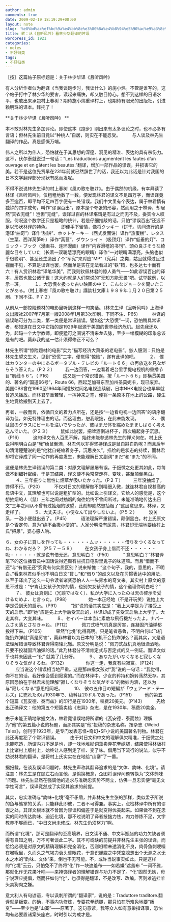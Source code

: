 ```yaml
---
author: admin
comments: true
date: 2009-02-19 18:19:29+00:00
layout: note
slug: '%e8%bd%ac%ef%bc%9a%e4%bb%8e%e3%80%8a%e4%b8%94%e5%90%ac%e9%a3%8e%e5%90%9f%e3%80%8b%e7%9c%8b%e6%9e%97%e5%b0%91%e5%8d%8e%e7%bf%bb%e8%af%91%e7%9a%84%e8%88%9b%e8%af%af'
title: 转：从《且听风吟》看林少华翻译的舛误
wordpress_id: 1921
categories:
- notes
- 不好归类
tags:
- 不好归类
---
```


［按］这篇帖子原标题是：关于林少华译《且听风吟》 

有人分析作者似为翻译《当我谈跑步时，我谈什么》的施小炜。不管是谁写的，这个帖子打中了林少华的要害，读起来痛快，却又触目惊心。想不到这样的日语水平，也敢出来承包村上春树？期待施小炜重译村上，也期待有眼光的出版社，引进赖明珠的译本。拜托了！

**关于林少华译《且听风吟》 **

本不敢对林先生多加评论。即使这本《跑步》刚出来有太多议论之时，也不必多有言语；但林先生前日竟以“种桃人”自居，则实在不能忍受。
　　
与人谈及林先生翻译的作品，真是感慨万端。

伟人之所以为伟人，恐怕就在于其思想的深邃、洞见的精准、表达的具有杀伤力。这不，伏尔泰就说过一句话：“Les traductions augmentent les fautes d’un ouvrage et en gâtent les beautés.”翻译，增加一部作品的谬误，并损害它的美。若不是这位先贤早在231年前就已然辞世了的话，我还以为此话是针对我国的日本文学翻译部分现状有感而发呢。

不得不说说林先生译的村上春树《風の歌を聴け》。由于偶然的机缘，有幸拜读了林译《且听风吟》，仅粗粗地数了一数，便发现林君的译文不足四万字，而误译竟多至逾百，即平均不足四百字便有一处错误。我们中文里有个表达，属于林君情有独钟的四字成句，叫作“谬误百出”，原本是个夸张的形容，然而用之于林译，却居然“天衣无缝”！岂但“无缝”，误译过百的林译堪谓是有过之而无不及，委实令人叹服。何况这个数字还只是粗略的统计，若是仔细推敲的话，只怕“谬误百出”还远不足以形状林译的特色。
　　
即便手下留情，像将クッキー（饼干。坊间流行的是港译“曲奇”）译作“甜饼”、ホットケーキー（西式发面饼）译作“热蛋糕”、レタス（生菜、西洋莴笋叶）译作“莴苣”、ダウンライト（吸顶灯）译作“低垂的灯”、コミック・ブック（漫画书、连环漫画）译作“内容滑稽的书刊”、頭の良さそうな綺麗な目をしていた（长着一双聪慧漂亮的眼睛）译作“一对眼睛满漂亮，头脑也似乎很聪明”、甚至还生造出了个“军宪”来对应“MP”（宪兵）之类，姑且就得过且过视而不见，不算是误译也罢，然而单是实在无法看过的“铁”错，也多达七十而有六！有人赏识林君“译笔华美”，而我则钦佩林君的惊人勇气――如此谬误百出的译本，居然也敢公诸于世！这大约就是人们常说的“无知方能无畏”吧。试举数例，以示一斑。
　　 
１、大恐慌を扱った古い映画の中で、こんなジョークを聞いたことがある。（村上春樹『風の歌を聴け』講談社文庫１９８９年１月２０日第２５刷、下同不注、P７２）

从前从一部惊险题材的电影里听到这样一句笑话。（林先生译《且听风吟》上海译文出版社2007年7月第一版2008年1月第3次印刷、下同不注、P65）
　　 
林译的错误略可分为二类，第一类便是常识错误。譬如这“大恐慌”一词，恐怕稍具常识者，都知道在日文中它指的是1929年起源于美国的世界经济危机。起先我还以为，起码一个大学教师，即便猛可之间说不清来龙去脉，至少一缕模糊的印象总该是有的吧。莫非我的这一估计须得修正不可么？ 

林先生所谓“惊险题材的电影”实为“描写经济大萧条的老电影”。恕人臆测：只怕是林先生望文生义，见到“恐慌”二字，便觉得“惊险”，遂有此译的吧。
　　 
２、 僕はカウンターの中にあるポータブル・テレビの「ルート６６」の再放送を見ながらそう答えた。（P２２）
　　我一边回答，一边看着吧台里手提电视机的重播节目“航线６６”。（ P16）
　　
这又是一个常识错误。按「ルート６６」即横贯美国的、著名的“国道66号”，Route 66，西起芝加哥东至加州圣莫妮卡，现已废弃。美国CBS曾在1960至1964年间播放过同名电视连续剧，日本NHK电视台也早早就曾追风播放。而林君举重若轻，一挥神来之笔，便将一条原本在地上的公路，硬生生地竟给搬到天上去了。

再者，一般而言，依循日文的着力点所在，还是按“一边看电视一边回答”的语序翻译为佳，如无特殊理由的话。而这理由，恕我眼拙，在此未能发现。
　　
３、 僕は鼠のグラスにビールを注いでやったが、彼はまだ体を縮めたまましばらく考え込んでいた。（P２３）
　　鼠如此说罢，把啤酒倒进杯子，再次缩起身子沉思。（P16）
　　
这句译文令人百思不解，始终未能参透林先生的禅义何在。村上氏说得明明白白是“我”给鼠倒酒，林君何以非得坚持译成是鼠自斟自酌呢？而且后半句清清楚楚说的是“他犹自蜷缩着身子，沉思良久”，描绘的是状态的持续，而林君却将它译成了同一动作的再度发生，未能理解日文副词“まだ”和“また”的不同。

这便是林先生译错误的第二类：对原文理解屡屡有误。于细微之处更其如此，每每做不到细针密缕，于是其结果，译文便不免常常走样、变味，甚至颠倒黑白。
　　
４、三年振りに無性に煙草が吸いたかった。（P２７）
　　三年没抽烟了，馋得不行。（P20）
　　
不仅对日文的理解做不到精细入微，就连林君自视甚高的母语中文，其理解也可以说是粗犷型的。比如说上引译文，它给人的感觉是，这个想抽烟的人（鼠）三年之间对抽烟的向往始终不曾间断过。未能准确地传达出日文“三年之间从不曾有过抽烟的欲望，此刻却陡然想抽烟了”这层意思来。林译，又走样了。
　　
５、大丈夫さ。小便なんて出やしないよ。（P５２）
　　 没关系，一泡小便就出去了。（P45）
　　
语法理解严重错误，颠倒黑白。村上氏原文是个否定句，意为“绝不会撒小便的”。人家分明没有尿意，林君却无端地要给村上氏“把尿”，婆心感人呐。
　　 

６、女の子に貸しを作っても・・・・・・ムッ・・・・・・借りをつくるなってね、わかるだろ？（P５７－５８）
　　在女孩子身上借而不还・・・・・・呃・・・・・・就是说有借无还，意思明白？（P50）
　　
“ 意思明白？”林君译笔下的这位播音员中国话说得还颇有些抗日电影里鬼子的味道嘛。而且“借而不还”与“有借无还”究竟有何实质区别？说来惭愧：“这个句子，我的，意思的，不明白。”看来林君似乎也不明白日文“貸し”和“借り”的歧义以及在习惯表达中的用法，以至于译出了这么一句令读者诸贤恐怕人人一头雾水的奇文来。其实村上原文的意思不过是：“宁肯让女孩子欠你的情，也别欠女孩子的情，这个道理你明白吧？”
　　
７、 彼女は真剣に（冗談ではなく）、私が大学に入ったのは天の啓示を受けるためよ、と言った。（P98）
　　　　她一本正经地（不是开玩笑）说她上大学是受到天的启示。（P91）
　　
“她”说的话其实应是：“我上大学是为了接受上天的启示。”即“她”应是先上大学后受天启的，林译却成了先受天启后上大学了。大走其样，大变其味。
　　
８、セイバーは本当に素敵な飛行機だったよ。ナパームさえ落とさなきゃね。（P112）
　　 佩刀式喷气机真是厉害，连凝固汽油弹都投得下来。（P105）
　　
果然“化境”化得高明。只是笔者愚鲁，不明白何以飞机能扔炸弹就“真是厉害”，莫非林君以为日本的飞机不会扔炸弹么？而其实，又是语法理解错误导致林君译得南辕北辙。原文分明是说：“佩刀式战机真地很潇洒吔。只要不投凝固汽油弹的话。”此乃林君分不清肯定式与否定式的又一例证。而译文似乎也并未因此一“化” 就美了几分呀。
　　
９、 あなたがいなくなると寂しくなりそうな気がするわ。（P132）
　　　　你这一走，我真有些寂寞。（P124）
　　
应当说这个错误相当地严重。这是那四指女孩对“我”说的一句话：“我觉得，你不在的话，我好像会感到寂寞的。”而在林译中，少女的矜持和婉转荡然无存。其原因恐怕在于林君未能理解“寂しくなりそうな気がする”的微妙内涵，还以为与“寂しくなる”意思相同吧。
　　
10、 彼の五作目の短編が「ウェアード・テールズ」に売れたのは1930年で、稿料は20ドルであった。（P151）
　　他的第五个短篇《瓦安德．泰而兹》的印行是在1930年，稿费20美元。（P143）
　　
先给出正确译文：他的第五个短篇卖给《志异》杂志，是在1930年，稿费20美金。

由于未能正确地掌握文法，林君竟错误地将所谓的《瓦安德．泰而兹》理解为“他”的第五篇小说的标题，而那其实是“他”投稿的杂志名称。按杂志《Weird Tales》，创刊于1923年，是专门发表志怪•奇幻•SF小说的美国著名刊物。林君在此还再度犯了个常识错误。
　　
由于对日文和中文的理解俱欠精准，于细微之处未能吃透，所谓内力不足是也，却一味地堆砌词藻卖弄花拳绣腿，结果使得林版村上比诸村上版村上，始终让人感到走了样、变了味。借用当下流行的说法，似乎不妨说林君的翻译，是将村上氏实实在在地给“山寨”了一番。
 

据报载，在谈及误译问题时，林先生声称其翻译追求的是“文体、韵味、化境”。请注意：林先生是在顾左右而言他，是偷换概念，企图将误译问题转换为“文体韵味 ”问题。林先生显然在强调他的追求与准确忠实势不两立，仿佛一旦忠实便“毫无文学性可言”，误译竟然成了实现其追求的前提。

其实，忠实准确与“韵味•化境”毫不矛盾，并非林先生主张的那样，类似孟子所说的鱼与熊掌的关系，只能非此即彼，二者不可得兼。事实上，点检林译中所有的谬误之处，其译文根本就不曾因为谬误和偏差于是就变得优美起来。如果做不到在忠实的同时传达韵味、迫近化境，那不过说明了译者技拙力怯，内力修炼不足，文字教养不够而已，“中日文尚未修成，林先生仍须努力”啊。

而所谓“化境”，那可是翻译的至高境界，日文读不通、中文半瓶醋的功力欠缺者须得有自知之明，万不可奢谈此二字。其不可或缺的前提并非林先生主张的误译，而恰恰必须是对原文的精确理解和完全消化，否则咀嚼未透消化不良，肉骨鱼刺哽噎在喉咙里，久而久之气竭力衰头昏眼花，于意识朦胧之中凭空臆想出个无源之水无本之木的“韵味、文体”来，倒也不无可能。不，或许当说事实如此。只是这样的“化境”云云，只怕免不了终将“化”作一块遮羞布――如若嫌“遮羞布 ”一词不雅，那就化作无花果叶吧――来掩饰译者的理解错误与功力不足了。“化”固然无妨，毋宁说理应提倡，然而任如何“化”，也须得是翻译，不是改写、改编。否则难逃挂羊头卖狗肉之嫌。

意大利人有句谚语，专以讽刺所谓的“翻译家”，说的是：Traduttore traditore.翻译就是叛变。的确，不事内功修炼，专耍花拳绣腿，那只怕在所难免地要“叛变”――至少也是“山寨”――原著了。这句意谚，我等众人如有意染指译事，恐怕均有必要置诸案头座右，时时引以为戒才是。
